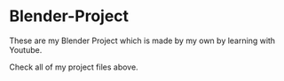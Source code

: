 # Blender-Project
These are my Blender Project which is made by my own by learning with Youtube.

Check all of my project files above. 
